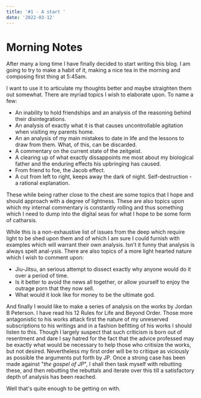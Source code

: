 ```yaml
---
title: '#1 - A start '
date: '2022-03-12'
---
```


# Morning Notes

After many a long time I have finally decided to start writing this blog. I am
going to try to make a habit of it, making a nice tea in the morning and
composing first thing at 5:45am.

I want to use it to articulate my thoughts better and maybe straighten them out
somewhat. There are myriad topics I wish to elaborate upon. To name a few:

- An inability to hold friendships and an analysis of the reasoning behind their
  disintegrations.
- An analysis of exactly what it is that causes uncontrollable agitation when
  visiting my parents home.
- An an analysis of my main mistakes to date in life and the lessons to draw
  from them. What, of this, can be discarded.
- A commentary on the current state of the zeitgeist.
- A clearing up of what exactly dissappoints me most about my biological father
  and the enduring effects his upbringing has caused.
- From friend to foe, the Jacob effect.
- A cut from left to right, keeps away the dark of night. Self-destruction - a
  rational explanation.

These while being rather close to the chest are some topics that I hope and
should approach with a degree of lightness. These are also topics upon which my
internal commentary is constantly rolling and thus something which I need to
dump into the digital seas for what I hope to be some form of catharsis.

While this is a non-exhaustive list of issues from the deep which require light
to be shed upon them and of which I am sure I could furnish with examples which
will warrant their own analysis. Isn't it funny that analysis is always spelt
anal-ysis. There are also topics of a more light hearted nature which I wish to
comment upon:

- Jiu-Jitsu, an serious attempt to dissect exactly why anyone would do it over a
  period of time.
- Is it better to avoid the news all together, or allow yourself to enjoy the
  outrage porn that they now sell.
- What would it look like for money to be the ultimate god.

And finally I would like to make a series of analysis on the works by Jordan B
Peterson. I have read his 12 Rules for Life and Beyond Order. Those more
antagonistic to his works attack first the nature of my unreserved subscriptions
to his writings and in a fashion befitting of his works I should listen to this.
Though I largely suspect that such criticism is born out of resentment and dare
I say hatred for the fact that the advice professed may be exactly what would be
necessary to help those who critisize the works, but not desired. Nevertheless
my first order will be to critique as viciously as possible the arguments put
forth by JP. Once a strong case has been made against "_the gospel of JP_", I
shall then task myself with rebutting these, and then rebutting the rebuttals
and iterate over this till a satisfactory depth of analysis has been reached.

Well that's quite enough to be getting on with.

